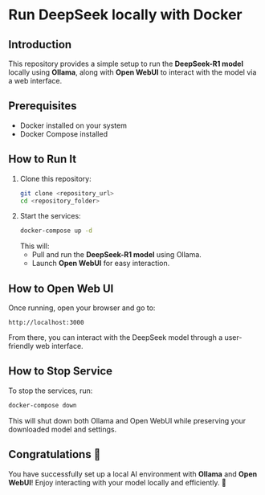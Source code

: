 # Run DeepSeek locally with Docker

## Introduction
This repository provides a simple setup to run the **DeepSeek-R1 model** locally using **Ollama**, along with **Open WebUI** to interact with the model via a web interface.

## Prerequisites
- Docker installed on your system
- Docker Compose installed

## How to Run It
1. Clone this repository:
   ```sh
   git clone <repository_url>
   cd <repository_folder>
   ```
2. Start the services:
   ```sh
   docker-compose up -d
   ```
   This will:
   - Pull and run the **DeepSeek-R1 model** using Ollama.
   - Launch **Open WebUI** for easy interaction.

## How to Open Web UI
Once running, open your browser and go to:
```
http://localhost:3000
```
From there, you can interact with the DeepSeek model through a user-friendly web interface.

## How to Stop Service
To stop the services, run:
```sh
docker-compose down
```
This will shut down both Ollama and Open WebUI while preserving your downloaded model and settings.

## Congratulations 🎉
You have successfully set up a local AI environment with **Ollama** and **Open WebUI**! Enjoy interacting with your model locally and efficiently. 🚀
